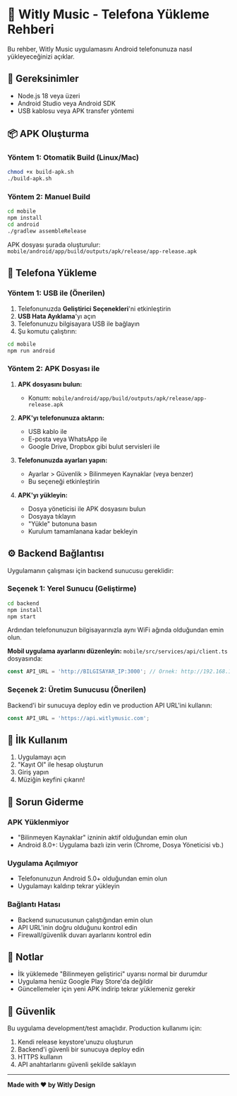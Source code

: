 # 📱 Witly Music - Telefona Yükleme Rehberi

Bu rehber, Witly Music uygulamasını Android telefonunuza nasıl yükleyeceğinizi açıklar.

## 🔧 Gereksinimler

- Node.js 18 veya üzeri
- Android Studio veya Android SDK
- USB kablosu veya APK transfer yöntemi

## 📦 APK Oluşturma

### Yöntem 1: Otomatik Build (Linux/Mac)

```bash
chmod +x build-apk.sh
./build-apk.sh
```

### Yöntem 2: Manuel Build

```bash
cd mobile
npm install
cd android
./gradlew assembleRelease
```

APK dosyası şurada oluşturulur:
`mobile/android/app/build/outputs/apk/release/app-release.apk`

## 📲 Telefona Yükleme

### Yöntem 1: USB ile (Önerilen)

1. Telefonunuzda **Geliştirici Seçenekleri**'ni etkinleştirin
2. **USB Hata Ayıklama**'yı açın
3. Telefonunuzu bilgisayara USB ile bağlayın
4. Şu komutu çalıştırın:

```bash
cd mobile
npm run android
```

### Yöntem 2: APK Dosyası ile

1. **APK dosyasını bulun:**
   - Konum: `mobile/android/app/build/outputs/apk/release/app-release.apk`

2. **APK'yı telefonunuza aktarın:**
   - USB kablo ile
   - E-posta veya WhatsApp ile
   - Google Drive, Dropbox gibi bulut servisleri ile

3. **Telefonunuzda ayarları yapın:**
   - Ayarlar > Güvenlik > Bilinmeyen Kaynaklar (veya benzer)
   - Bu seçeneği etkinleştirin

4. **APK'yı yükleyin:**
   - Dosya yöneticisi ile APK dosyasını bulun
   - Dosyaya tıklayın
   - "Yükle" butonuna basın
   - Kurulum tamamlanana kadar bekleyin

## ⚙️ Backend Bağlantısı

Uygulamanın çalışması için backend sunucusu gereklidir:

### Seçenek 1: Yerel Sunucu (Geliştirme)

```bash
cd backend
npm install
npm start
```

Ardından telefonunuzun bilgisayarınızla aynı WiFi ağında olduğundan emin olun.

**Mobil uygulama ayarlarını düzenleyin:**
`mobile/src/services/api/client.ts` dosyasında:

```typescript
const API_URL = 'http://BILGISAYAR_IP:3000'; // Örnek: http://192.168.1.100:3000
```

### Seçenek 2: Üretim Sunucusu (Önerilen)

Backend'i bir sunucuya deploy edin ve production API URL'ini kullanın:

```typescript
const API_URL = 'https://api.witlymusic.com';
```

## 🎵 İlk Kullanım

1. Uygulamayı açın
2. "Kayıt Ol" ile hesap oluşturun
3. Giriş yapın
4. Müziğin keyfini çıkarın!

## 🐛 Sorun Giderme

### APK Yüklenmiyor
- "Bilinmeyen Kaynaklar" izninin aktif olduğundan emin olun
- Android 8.0+: Uygulama bazlı izin verin (Chrome, Dosya Yöneticisi vb.)

### Uygulama Açılmıyor
- Telefonunuzun Android 5.0+ olduğundan emin olun
- Uygulamayı kaldırıp tekrar yükleyin

### Bağlantı Hatası
- Backend sunucusunun çalıştığından emin olun
- API URL'inin doğru olduğunu kontrol edin
- Firewall/güvenlik duvarı ayarlarını kontrol edin

## 📝 Notlar

- İlk yüklemede "Bilinmeyen geliştirici" uyarısı normal bir durumdur
- Uygulama henüz Google Play Store'da değildir
- Güncellemeler için yeni APK indirip tekrar yüklemeniz gerekir

## 🔐 Güvenlik

Bu uygulama development/test amaçlıdır. Production kullanımı için:

1. Kendi release keystore'unuzu oluşturun
2. Backend'i güvenli bir sunucuya deploy edin
3. HTTPS kullanın
4. API anahtarlarını güvenli şekilde saklayın

---

**Made with ❤️ by Witly Design**
